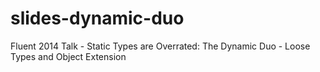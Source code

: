 slides-dynamic-duo
==================

Fluent 2014 Talk - Static Types are Overrated: The Dynamic Duo - Loose Types and Object Extension
